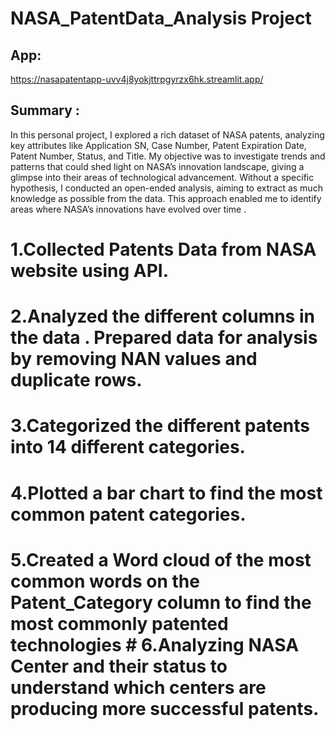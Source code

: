 # NASA_PatentData_Analysis Project 
## App:
https://nasapatentapp-uvv4j8yokjttrpgyrzx6hk.streamlit.app/

## Summary :
In this personal project, I explored a rich dataset of NASA patents, analyzing key
attributes like Application SN, Case Number, Patent Expiration Date, Patent Number, 
Status, and Title. My objective was to investigate trends and patterns that could shed 
light on NASA’s innovation landscape, giving a glimpse into their areas of technological 
advancement. 
Without a specific hypothesis, I conducted an open-ended analysis, aiming to 
extract as much knowledge as possible from the data. This approach enabled me to identify
areas where NASA’s innovations have evolved over time .

# 1.Collected Patents Data from NASA website using API.
# 2.Analyzed the different columns in the data . Prepared data for analysis by removing NAN values and duplicate rows.
# 3.Categorized the different patents into 14 different categories.
# 4.Plotted a bar chart to find the most common patent categories.
# 5.Created a Word cloud of the most common words on the Patent_Category column to find the most commonly patented technologies # 6.Analyzing NASA Center and their status to understand which centers are producing more successful patents.
